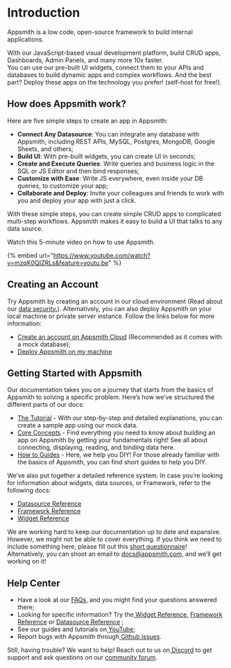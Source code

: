 # Introduction

Appsmith is a low code, open-source framework to build internal applications.

With our JavaScript-based visual development platform, build CRUD apps, Dashboards, Admin Panels, and many more 10x faster.\
You can use our pre-built UI widgets, connect them to your APIs and databases to build dynamic apps and complex workflows. And the best part? Deploy these apps on the technology you prefer! (self-host for free!).

## How does Appsmith work?

Here are five simple steps to create an app in Appsmith:

* **Connect Any Datasource**: You can integrate any database with Appsmith, including REST APIs, MySQL, Postgres, MongoDB, Google Sheets, and others;
* **Build UI**: With pre-built widgets, you can create UI in seconds;
* **Create and Execute Queries**: Write queries and business logic in the SQL or JS Editor and then bind responses;
* **Customize with Ease**: Write JS everywhere, even inside your DB queries, to customize your app;
* **Collaborate and Deploy**: Invite your colleagues and friends to work with you and deploy your app with just a click.

With these simple steps, you can create simple CRUD apps to complicated multi-step workflows. Appsmith makes it easy to build a UI that talks to any data source.

Watch this 5-minute video on how to use Appsmith.

{% embed url="https://www.youtube.com/watch?v=mzqK0QIZRLs&feature=youtu.be" %}

## Creating an Account

Try Appsmith by creating an account in our cloud environment (Read about our [data security.](faq.md#what-type-of-data-security-does-appsmith-provide)). Alternatively, you can also deploy Appsmith on your local machine or private server instance. Follow the links below for more information:

* [Create an account on Appsmith Cloud](https://app.appsmith.com) (Recommended as it comes with a mock database);
* [Deploy Appsmith on my machine](https://docs.appsmith.com/setup)

## Getting Started with Appsmith

Our documentation takes you on a journey that starts from the basics of Appsmith to solving a specific problem. Here’s how we’ve structured the different parts of our docs:

* [The Tutorial](https://docs.appsmith.com/tutorials) - With our step-by-step and detailed explanations, you can create a sample app using our mock data.&#x20;
* [Core Concepts](./#how-does-appsmith-work) - Find everything you need to know about building an app on Appsmith by getting your fundamentals right! See all about connecting, displaying, reading, and binding data here.
* [How to Guides](https://docs.appsmith.com/how-to-guides) - Here, we help you DIY! For those already familiar with the basics of Appsmith, you can find short guides to help you DIY.

We’ve also put together a detailed reference system. In case you’re looking for information about widgets, data sources, or Framework, refer to the following docs:

* [Datasource Reference](https://docs.appsmith.com/core-concepts/connecting-to-data-sources/connecting-to-databases#supported-databases)
* [Framework Reference](https://docs.appsmith.com/core-concepts/writing-code/appsmith-framework)
* [Widget Reference](https://docs.appsmith.com/core-concepts/displaying-data-read#widgets)

We are working hard to keep our documentation up to date and expansive. However, we might not be able to cover everything. If you think we need to include something here, please fill out this [short questionnaire](https://e1fms9m33tg.typeform.com/to/fRiiqHPt)! Alternatively, you can shoot an email to [docs@appsmith.com](mailto:docs@appsmith.com), and we’ll get working on it!

## Help Center

* Have a look at our [FAQs](https://docs.appsmith.com/faq), and you might find your questions answered there;
* Looking for specific information? Try the[ Widget Reference](https://docs.appsmith.com/widget-reference), [Framework Reference](https://docs.appsmith.com/function-reference) or [Datasource Reference](https://docs.appsmith.com/core-concepts/connecting-to-data-sources/connecting-to-databases#supported-databases) ;
* See our guides and tutorials on[ YouTube](https://www.youtube.com/appsmith);
* Report bugs with Appsmith through[ Github issues](https://github.com/appsmithorg/appsmith/issues).

Still, having trouble? We want to help! Reach out to us on[ Discord](https://discord.com/invite/rBTTVJp) to get support and ask questions on our [community forum](https://community.appsmith.com).
